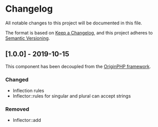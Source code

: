 # Changelog

All notable changes to this project will be documented in this file.

The format is based on [Keep a Changelog](https://keepachangelog.com/en/1.0.0/),
and this project adheres to [Semantic Versioning](https://semver.org/spec/v2.0.0.html).

## [1.0.0] - 2019-10-15

This component has been decoupled from the [OriginPHP framework](https://www.originphp.com/).

### Changed
- Inflection rules
- Inflector::rules for singular and plural can accept strings

### Removed
- Inflector::add